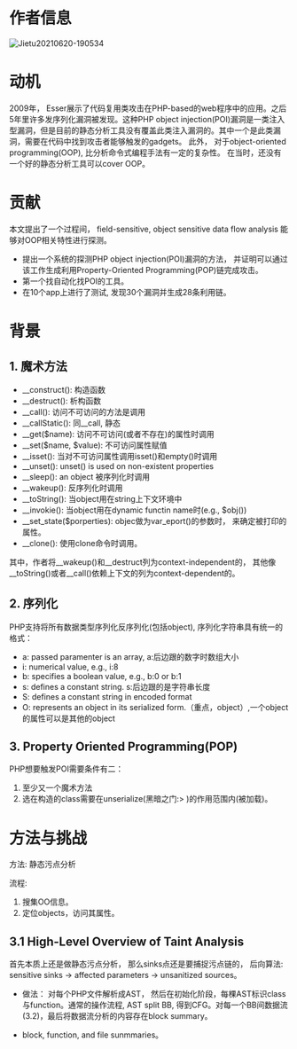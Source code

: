 # 作者信息
   ![Jietu20210620-190534](https://user-images.githubusercontent.com/3693435/122671810-ff49fc00-d1fa-11eb-8f37-353a324fc430.jpg)


# 动机
   2009年， Esser展示了代码复用类攻击在PHP-based的web程序中的应用。之后5年里许多发序列化漏洞被发现。这种PHP object injection(POI)漏洞是一类注入型漏洞，但是目前的静态分析工具没有覆盖此类注入漏洞的。其中一个是此类漏洞，需要在代码中找到攻击者能够触发的gadgets。 此外， 对于object-oriented programming(OOP), 比分析命令式编程手法有一定的复杂性。 在当时，还没有一个好的静态分析工具可以cover OOP。
   
   
# 贡献
   本文提出了一个过程间， field-sensitive, object sensitive data flow analysis 能够对OOP相关特性进行探测。 
   - 提出一个系统的探测PHP object injection(POI)漏洞的方法， 并证明可以通过该工作生成利用Property-Oriented Programming(POP)链完成攻击。
   - 第一个找自动化找POI的工具。
   - 在10个app上进行了测试, 发现30个漏洞并生成28条利用链。



# 背景
## 1. 魔术方法
   * __construct(): 构造函数
   * __destruct(): 析构函数
   * __call(): 访问不可访问的方法是调用
   * __callStatic(): 同__call, 静态
   * __get($name): 访问不可访问(或者不存在)的属性时调用
   * __set($name, $value): 不可访问属性赋值
   * __isset(): 当对不可访问属性调用isset()和empty()时调用
   * __unset(): unset() is used on non-existent properties
   * __sleep(): an object 被序列化时调用
   * __wakeup(): 反序列化时调用
   * __toString(): 当object用在string上下文环境中
   * __invokie(): 当object用在dynamic functin name时(e.g., $obj())
   * __set_state($porperties): objec做为var_eport()的参数时， 来确定被打印的属性。
   * __clone(): 使用clone命令时调用。

其中，作者将__wakeup()和__destruct列为context-independent的， 其他像__toString()或者__call()依赖上下文的列为context-dependent的。

## 2. 序列化
PHP支持将所有数据类型序列化反序列化(包括object), 序列化字符串具有统一的格式：
   * a: passed paramenter is an array, a:后边跟的数字时数组大小
   * i: numerical value, e.g., i:8
   * b: specifies a boolean value, e.g., b:0 or b:1
   * s: defines a constant string. s:后边跟的是字符串长度
   * S: defines a constant string in encoded format
   * O: represents an object in its serialized form.（重点，object）,一个object的属性可以是其他的object

## 3. Property Oriented Programming(POP)
PHP想要触发POI需要条件有二：
1. 至少又一个魔术方法
2. 选在构造的class需要在unserialize(黑暗之门:> )的作用范围内(被加载)。



# 方法与挑战
方法: 静态污点分析

流程: 
1. 搜集OO信息。
2. 定位objects，访问其属性。 


## 3.1 High-Level Overview of Taint Analysis
首先本质上还是做静态污点分析， 那么sinks点还是要捕捉污点链的， 后向算法: sensitive sinks -> affected parameters -> unsanitized sources。

- 做法： 对每个PHP文件解析成AST， 然后在初始化阶段，每棵AST标识class与function。通常的操作流程, AST split BB, 得到CFG。对每一个BB间数据流(3.2)，最后将数据流分析的内容存在block summary。

- block, function, and file sunmmaries。

